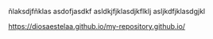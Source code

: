 
ñlaksdjfñklas
asdofjasdkf
asldkjfjklasdjkflklj
asljkdfjklasdgjkl

https://diosaestelaa.github.io/my-repository.github.io/